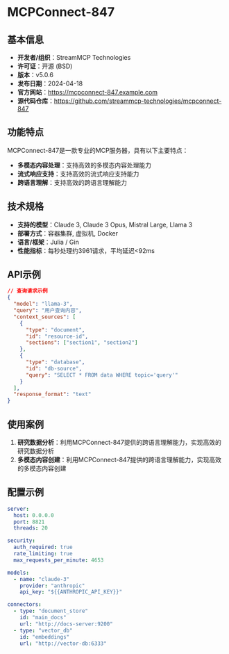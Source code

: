 # MCPConnect-847

## 基本信息

- **开发者/组织**：StreamMCP Technologies
- **许可证**：开源 (BSD)
- **版本**：v5.0.6
- **发布日期**：2024-04-18
- **官方网站**：https://mcpconnect-847.example.com
- **源代码仓库**：https://github.com/streammcp-technologies/mcpconnect-847

## 功能特点

MCPConnect-847是一款专业的MCP服务器，具有以下主要特点：

- **多模态内容处理**：支持高效的多模态内容处理能力
- **流式响应支持**：支持高效的流式响应支持能力
- **跨语言理解**：支持高效的跨语言理解能力


## 技术规格

- **支持的模型**：Claude 3, Claude 3 Opus, Mistral Large, Llama 3
- **部署方式**：容器集群, 虚拟机, Docker
- **语言/框架**：Julia / Gin
- **性能指标**：每秒处理约3961请求，平均延迟<92ms

## API示例

```json
// 查询请求示例
{
  "model": "llama-3",
  "query": "用户查询内容",
  "context_sources": [
    {
      "type": "document",
      "id": "resource-id",
      "sections": ["section1", "section2"]
    },
    {
      "type": "database",
      "id": "db-source",
      "query": "SELECT * FROM data WHERE topic='query'"
    }
  ],
  "response_format": "text"
}
```

## 使用案例

1. **研究数据分析**：利用MCPConnect-847提供的跨语言理解能力，实现高效的研究数据分析
2. **多模态内容创建**：利用MCPConnect-847提供的跨语言理解能力，实现高效的多模态内容创建


## 配置示例

```yaml
server:
  host: 0.0.0.0
  port: 8821
  threads: 20

security:
  auth_required: true
  rate_limiting: true
  max_requests_per_minute: 4653

models:
  - name: "claude-3"
    provider: "anthropic"
    api_key: "${{ANTHROPIC_API_KEY}}"

connectors:
  - type: "document_store"
    id: "main_docs"
    url: "http://docs-server:9200"
  - type: "vector_db"
    id: "embeddings"
    url: "http://vector-db:6333"
```